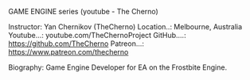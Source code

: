 GAME ENGINE series (youtube - The Cherno)

Instructor: Yan Chernikov (TheCherno)
Location..: Melbourne, Australia
Youtube...: youtube.com/TheChernoProject
GitHub....: https://github.com/TheCherno
Patreon...: https://www.patreon.com/thecherno

Biography: Game Engine Developer for EA on the Frostbite Engine.